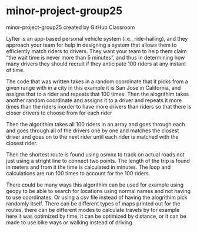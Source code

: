 # minor-project-group25
minor-project-group25 created by GitHub Classroom 

Lyfter is an app-based personal vehicle system (i.e., ride-hailing), and they approach your team for help in designing a system that allows 
them to efficiently match riders to drivers. They want your team to help them claim “the wait time is never more than 5 minutes”, and thus 
in determining how many drivers they should recruit if they anticipate 100 riders at any instant of time.  

The code that was written takes in a random coordinate that it picks from a given range with in a city in this example it is San Jose in California, 
and assigns that to a rider and repeats that 100 times.
Then the alogrithim takes another random coordinate and assigns it to a driver and repeats it more times than the riders inorder to have more
drivers than riders so that there is closer drivers to choose from for each rider

Then the algorithim takes all 100 riders in an array and goes through each and goes through all of the drivers one by one and matches the closest
driver and goes on to the next rider until each rider is matched with the closest rider.

Then the shortest route is found using osmnx to track on actual roads not just using a stright line to connect two points.
The length of the trip is found in meters and from it the time is calculated in minutes.
The loop and calculations are run 100 times to account for the 100 riders.

There could be many ways this algorithim can be used for example using geopy to be able to search for locations using normal names and not having to use
coordinates. Or using a csv file instead of having the alogrithim pick randomly itself. There can be different types of maps printed out for the routes, 
there can be different modes to calculate travels by for example here it was optimized by time, it can be optimized by distance, or it can be made to 
use bike ways or walking instead of driving.
